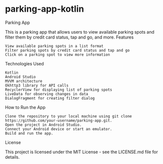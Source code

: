 # parking-app-kotlin

Parking App

This is a parking app that allows users to view available parking spots and filter them by credit card status, tap and go, and more.
Features

    View available parking spots in a list format    
    Filter parking spots by credit card status and tap and go
    Click on a parking spot to view more information
    

Technologies Used

    Kotlin
    Android Studio
    MVVM architecture
    Okhttp3 library for API calls
    RecyclerView for displaying list of parking spots
    LiveData for observing changes in data
    DialogFragment for creating filter dialog
    

How to Run the App

    Clone the repository to your local machine using git clone https://github.com/your-username/parking-app.git.
    Open the project in Android Studio.
    Connect your Android device or start an emulator.
    Build and run the app.


License

This project is licensed under the MIT License - see the LICENSE.md file for details.
